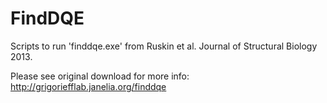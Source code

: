 FindDQE
=======

Scripts to run 'finddqe.exe' from Ruskin et al. Journal of Structural Biology 2013.

Please see original download for more info: 
http://grigoriefflab.janelia.org/finddqe
